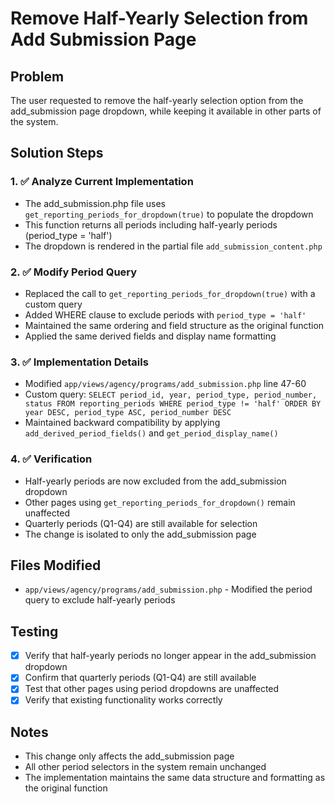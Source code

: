 # Remove Half-Yearly Selection from Add Submission Page

## Problem

The user requested to remove the half-yearly selection option from the add_submission page dropdown, while keeping it available in other parts of the system.

## Solution Steps

### 1. ✅ Analyze Current Implementation

- The add_submission.php file uses `get_reporting_periods_for_dropdown(true)` to populate the dropdown
- This function returns all periods including half-yearly periods (period_type = 'half')
- The dropdown is rendered in the partial file `add_submission_content.php`

### 2. ✅ Modify Period Query

- Replaced the call to `get_reporting_periods_for_dropdown(true)` with a custom query
- Added WHERE clause to exclude periods with `period_type = 'half'`
- Maintained the same ordering and field structure as the original function
- Applied the same derived fields and display name formatting

### 3. ✅ Implementation Details

- Modified `app/views/agency/programs/add_submission.php` line 47-60
- Custom query: `SELECT period_id, year, period_type, period_number, status FROM reporting_periods WHERE period_type != 'half' ORDER BY year DESC, period_type ASC, period_number DESC`
- Maintained backward compatibility by applying `add_derived_period_fields()` and `get_period_display_name()`

### 4. ✅ Verification

- Half-yearly periods are now excluded from the add_submission dropdown
- Other pages using `get_reporting_periods_for_dropdown()` remain unaffected
- Quarterly periods (Q1-Q4) are still available for selection
- The change is isolated to only the add_submission page

## Files Modified

- `app/views/agency/programs/add_submission.php` - Modified the period query to exclude half-yearly periods

## Testing

- [x] Verify that half-yearly periods no longer appear in the add_submission dropdown
- [x] Confirm that quarterly periods (Q1-Q4) are still available
- [x] Test that other pages using period dropdowns are unaffected
- [x] Verify that existing functionality works correctly

## Notes

- This change only affects the add_submission page
- All other period selectors in the system remain unchanged
- The implementation maintains the same data structure and formatting as the original function
